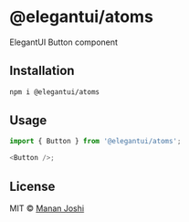 # @elegantui/atoms

ElegantUI Button component

## Installation

```bash
npm i @elegantui/atoms
```

## Usage

```js
import { Button } from '@elegantui/atoms';

<Button />;
```

## License

MIT © [Manan Joshi](https://mananjoshi.me)
